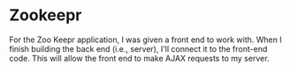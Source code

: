 # Zookeepr
For the Zoo Keepr application, I was given a front end to work with. When I finish building the back end (i.e., server), I'll connect it to the front-end code. This will allow the front end to make AJAX requests to my server.
